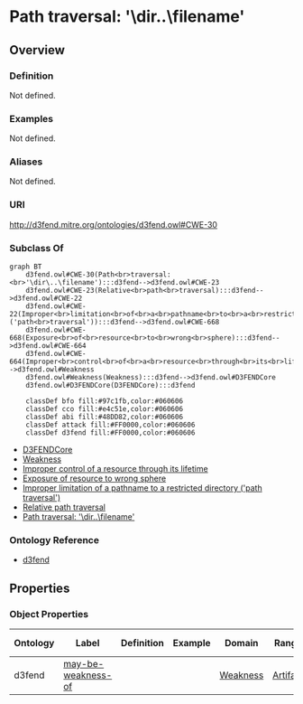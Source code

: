 # Path traversal: '\dir\..\filename'

## Overview

### Definition
Not defined.

### Examples
Not defined.

### Aliases
Not defined.

### URI
http://d3fend.mitre.org/ontologies/d3fend.owl#CWE-30

### Subclass Of
```mermaid
graph BT
    d3fend.owl#CWE-30(Path<br>traversal:<br>'\dir\..\filename'):::d3fend-->d3fend.owl#CWE-23
    d3fend.owl#CWE-23(Relative<br>path<br>traversal):::d3fend-->d3fend.owl#CWE-22
    d3fend.owl#CWE-22(Improper<br>limitation<br>of<br>a<br>pathname<br>to<br>a<br>restricted<br>directory<br>('path<br>traversal')):::d3fend-->d3fend.owl#CWE-668
    d3fend.owl#CWE-668(Exposure<br>of<br>resource<br>to<br>wrong<br>sphere):::d3fend-->d3fend.owl#CWE-664
    d3fend.owl#CWE-664(Improper<br>control<br>of<br>a<br>resource<br>through<br>its<br>lifetime):::d3fend-->d3fend.owl#Weakness
    d3fend.owl#Weakness(Weakness):::d3fend-->d3fend.owl#D3FENDCore
    d3fend.owl#D3FENDCore(D3FENDCore):::d3fend
    
    classDef bfo fill:#97c1fb,color:#060606
    classDef cco fill:#e4c51e,color:#060606
    classDef abi fill:#48DD82,color:#060606
    classDef attack fill:#FF0000,color:#060606
    classDef d3fend fill:#FF0000,color:#060606
```

- [D3FENDCore](/docs/ontology/reference/model/D3FENDCore/D3FENDCore.md)
- [Weakness](/docs/ontology/reference/model/D3FENDCore/Weakness/Weakness.md)
- [Improper control of a resource through its lifetime](/docs/ontology/reference/model/D3FENDCore/Weakness/Improper%20control%20of%20a%20resource%20through%20its%20lifetime/Improper%20control%20of%20a%20resource%20through%20its%20lifetime.md)
- [Exposure of resource to wrong sphere](/docs/ontology/reference/model/D3FENDCore/Weakness/Improper%20control%20of%20a%20resource%20through%20its%20lifetime/Exposure%20of%20resource%20to%20wrong%20sphere/Exposure%20of%20resource%20to%20wrong%20sphere.md)
- [Improper limitation of a pathname to a restricted directory ('path traversal')](/docs/ontology/reference/model/D3FENDCore/Weakness/Improper%20control%20of%20a%20resource%20through%20its%20lifetime/Exposure%20of%20resource%20to%20wrong%20sphere/Improper%20limitation%20of%20a%20pathname%20to%20a%20restricted%20directory%20%28%27path%20traversal%27%29/Improper%20limitation%20of%20a%20pathname%20to%20a%20restricted%20directory%20%28%27path%20traversal%27%29.md)
- [Relative path traversal](/docs/ontology/reference/model/D3FENDCore/Weakness/Improper%20control%20of%20a%20resource%20through%20its%20lifetime/Exposure%20of%20resource%20to%20wrong%20sphere/Improper%20limitation%20of%20a%20pathname%20to%20a%20restricted%20directory%20%28%27path%20traversal%27%29/Relative%20path%20traversal/Relative%20path%20traversal.md)
- [Path traversal: '\dir\..\filename'](/docs/ontology/reference/model/D3FENDCore/Weakness/Improper%20control%20of%20a%20resource%20through%20its%20lifetime/Exposure%20of%20resource%20to%20wrong%20sphere/Improper%20limitation%20of%20a%20pathname%20to%20a%20restricted%20directory%20%28%27path%20traversal%27%29/Relative%20path%20traversal/Path%20traversal%3A%20%27%5Cdir%5C..%5Cfilename%27/Path%20traversal%3A%20%27%5Cdir%5C..%5Cfilename%27.md)


### Ontology Reference
- [d3fend](http://d3fend.mitre.org/ontologies/d3fend.owl#)

## Properties
### Object Properties
| Ontology | Label | Definition | Example | Domain | Range | Inverse Of |
|----------|-------|------------|---------|--------|-------|------------|
| d3fend | [may-be-weakness-of](http://d3fend.mitre.org/ontologies/d3fend.owl#may-be-weakness-of) |  |  | [Weakness](/docs/ontology/reference/model/D3FENDCore/Weakness/Weakness.md) | [Artifact](/docs/ontology/reference/model/D3FENDCore/Artifact/Artifact.md) | [may-have-weakness](http://d3fend.mitre.org/ontologies/d3fend.owl#may-have-weakness) |

